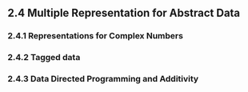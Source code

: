 ## 2.4 Multiple Representation for Abstract Data

### 2.4.1 Representations for Complex Numbers

### 2.4.2 Tagged data

### 2.4.3 Data Directed Programming and Additivity
